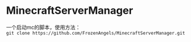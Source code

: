 # MinecraftServerManager
一个启动mc的脚本，使用方法：<br>
`git clone https://github.com/FrozenAngels/MinecraftServerManager.git`
